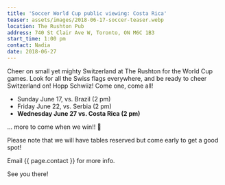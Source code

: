 ```yaml
---
title: 'Soccer World Cup public viewing: Costa Rica'
teaser: assets/images/2018-06-17-soccer-teaser.webp
location: The Rushton Pub
address: 740 St Clair Ave W, Toronto, ON M6C 1B3
start_time: 1:00 pm
contact: Nadia
date: 2018-06-27
---
```


Cheer on small yet mighty Switzerland at The Rushton for the World Cup games.
Look for all the Swiss flags everywhere, and be ready to cheer Switzerland on!
Hopp Schwiiz! Come one, come all!

- Sunday June 17, vs. Brazil (2 pm)
- Friday June 22, vs. Serbia (2 pm)
- **Wednesday June 27 vs. Costa Rica (2 pm)**

... more to come when we win!! :slightly_smiling_face:

Please note that we will have tables reserved but come early to get a good
spot!

Email {{ page.contact }} for more info.

See you there!
